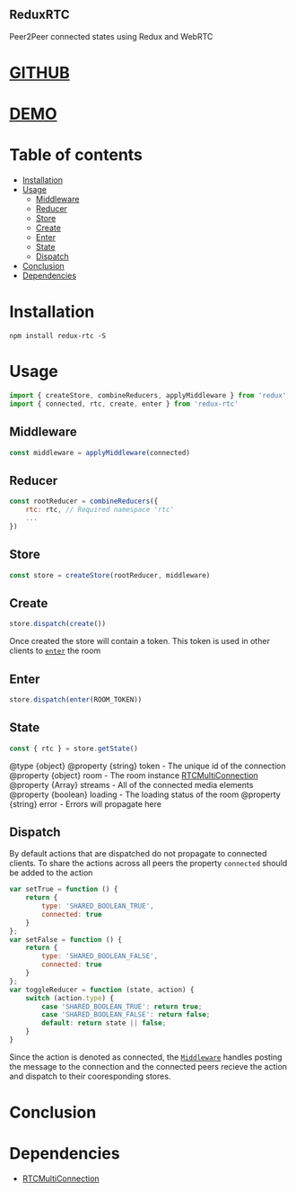 ReduxRTC
--------

Peer2Peer connected states using Redux and WebRTC

[GITHUB](https://github.com/rphansen91/redux-rtc)
================= 
[DEMO](https://rphansen91.github.io/redux-rtc/) 
=================

Table of contents
=================

  * [Installation](#installation)
  * [Usage](#usage)
    * [Middleware](#middleware)
    * [Reducer](#reducer)
    * [Store](#store)
    * [Create](#create)
    * [Enter](#enter)
    * [State](#state)
    * [Dispatch](#dispatch)
  * [Conclusion](#conclusion)
  * [Dependencies](#dependencies)

Installation
============

`npm install redux-rtc -S`

Usage
=====

```js
import { createStore, combineReducers, applyMiddleware } from 'redux'
import { connected, rtc, create, enter } from 'redux-rtc'
```

Middleware
----------

```js
const middleware = applyMiddleware(connected)
```

Reducer
-------

```js
const rootReducer = combineReducers({
    rtc: rtc, // Required namespace 'rtc'
    ...
})
```

Store
-----

```js
const store = createStore(rootReducer, middleware)
```

Create
------

```js
store.dispatch(create())
```

Once created the store will contain a token. This token is used in other clients to [`enter`](#enter) the room

Enter
-----

```js
store.dispatch(enter(ROOM_TOKEN))
```

State
-------

```js
const { rtc } = store.getState()
```
@type {object}
@property {string} token - The unique id of the connection
@property {object} room - The room instance [RTCMultiConnection](http://www.rtcmulticonnection.org/docs/)
@property {Array} streams - All of the connected media elements
@property {boolean} loading - The loading status of the room
@property {string} error - Errors will propagate here

Dispatch
--------

By default actions that are dispatched do not propagate to connected clients. To share the actions across all peers the property `connected` should be added to the action

```js
var setTrue = function () {
    return { 
        type: 'SHARED_BOOLEAN_TRUE',
        connected: true
    }
};
var setFalse = function () {
    return { 
        type: 'SHARED_BOOLEAN_FALSE',
        connected: true
    }
};
var toggleReducer = function (state, action) {
    switch (action.type) {
        case 'SHARED_BOOLEAN_TRUE': return true;
        case 'SHARED_BOOLEAN_FALSE': return false;
        default: return state || false;
    }
}
```

Since the action is denoted as connected, the [`Middleware`](#middleware) handles posting the message to the connection and the connected peers recieve the action and dispatch to their cooresponding stores.

Conclusion
==========

Dependencies
============

- [RTCMultiConnection](https://github.com/muaz-khan/RTCMultiConnection)